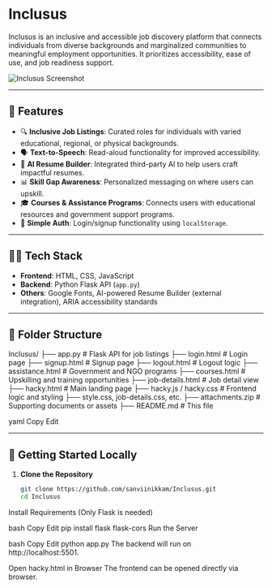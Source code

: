 
# Inclusus

Inclusus is an inclusive and accessible job discovery platform that connects individuals from diverse backgrounds and marginalized communities to meaningful employment opportunities. It prioritizes accessibility, ease of use, and job readiness support.

![Inclusus Screenshot](./screenshot.png)

---

## 🌟 Features

- 🔍 **Inclusive Job Listings**: Curated roles for individuals with varied educational, regional, or physical backgrounds.
- 🗣️ **Text-to-Speech**: Read-aloud functionality for improved accessibility.
- 🧠 **AI Resume Builder**: Integrated third-party AI to help users craft impactful resumes.
- 📊 **Skill Gap Awareness**: Personalized messaging on where users can upskill.
- 🎓 **Courses & Assistance Programs**: Connects users with educational resources and government support programs.
- 🔐 **Simple Auth**: Login/signup functionality using `localStorage`.

---

## 🧑‍💻 Tech Stack

- **Frontend**: HTML, CSS, JavaScript
- **Backend**: Python Flask API (`app.py`)
- **Others**: Google Fonts, AI-powered Resume Builder (external integration), ARIA accessibility standards

---

## 📁 Folder Structure

Inclusus/
├── app.py # Flask API for job listings
├── login.html # Login page
├── signup.html # Signup page
├── logout.html # Logout logic
├── assistance.html # Government and NGO programs
├── courses.html # Upskilling and training opportunities
├── job-details.html # Job detail view
├── hacky.html # Main landing page
├── hacky.js / hacky.css # Frontend logic and styling
├── style.css, job-details.css, etc.
├── attachments.zip # Supporting documents or assets
├── README.md # This file

yaml
Copy
Edit

---

## 🚀 Getting Started Locally

1. **Clone the Repository**  
   ```bash
   git clone https://github.com/sanviinikkam/Inclusus.git
   cd Inclusus
Install Requirements
(Only Flask is needed)

bash
Copy
Edit
pip install flask flask-cors
Run the Server

bash
Copy
Edit
python app.py
The backend will run on http://localhost:5501.

Open hacky.html in Browser
The frontend can be opened directly via browser.

